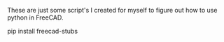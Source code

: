 These are just some script's I created for myself to figure out how to use python in FreeCAD.


pip install freecad-stubs